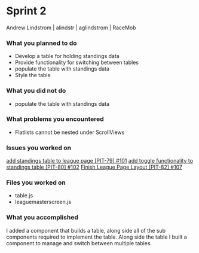 # Sprint 2

Andrew Lindstrom | alindstr | aglindstrom | RaceMob

### What you planned to do
* Develop a table for holding standings data
* Provide functionality for switching between tables
* populate the table with standings data
* Style the table

### What you did not do
* populate the table with standings data

### What problems you encountered
* Flatlists cannot be nested under ScrollViews

### Issues you worked on
[add standings table to league page [PIT-79] #101](https://github.com/utk-cs340-fall23/RaceMob/issues/101)
[add toggle functionality to standings table [PIT-80] #102](https://github.com/utk-cs340-fall23/RaceMob/issues/102)
[Finish League Page Layout [PIT-82] #107](https://github.com/utk-cs340-fall23/RaceMob/issues/107)

### Files you worked on
* table.js
* leaguemasterscreen.js
  
### What you accomplished
I added a component that builds a table, along side all of the sub components required to implement the table. Along side
the table I built a component to manage and switch between multiple tables.